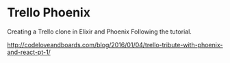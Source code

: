 # Trello Phoenix
Creating a Trello clone in Elixir and Phoenix Following the tutorial.

http://codeloveandboards.com/blog/2016/01/04/trello-tribute-with-phoenix-and-react-pt-1/
